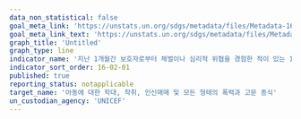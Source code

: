 ```yaml
---
data_non_statistical: false
goal_meta_link: 'https://unstats.un.org/sdgs/metadata/files/Metadata-16-02-01.pdf'
goal_meta_link_text: 'https://unstats.un.org/sdgs/metadata/files/Metadata-16-02-01.pdf'
graph_title: 'Untitled'
graph_type: line
indicator_name: '지난 1개월간 보호자로부터 체벌이나 심리적 위협을 경험한 적이 있는 1-17세 아동 비율'
indicator_sort_order: 16-02-01
published: true
reporting_status: notapplicable
target_name: '아동에 대한 학대, 착취, 인신매매 및 모든 형태의 폭력과 고문 종식'
un_custodian_agency: 'UNICEF'
---
```

